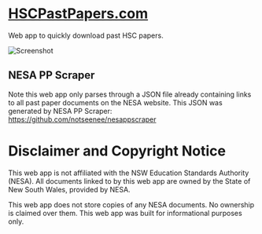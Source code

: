 # [HSCPastPapers.com](https://hscpastpapers.com/)

Web app to quickly download past HSC papers.

![Screenshot](https://raw.githubusercontent.com/notseenee/hscpastpapers/master/img/promo-downloader.png)

## NESA PP Scraper

Note this web app only parses through a JSON file already containing links to
all past paper documents on the NESA website. This JSON was generated by
NESA PP Scraper: https://github.com/notseenee/nesappscraper

# Disclaimer and Copyright Notice

This web app is not affiliated with the NSW Education Standards Authority (NESA).
All documents linked to by this web app are owned by the
State of New South Wales, provided by NESA.

This web app does not store copies of any NESA documents. No ownership is
claimed over them. This web app was built for informational purposes only.
